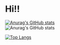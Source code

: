 # Hi!!
[![Anurag's GitHub stats](https://github-readme-stats.vercel.app/api?username=Yuchen-Zhou)](https://github.com/anuraghazra/github-readme-stats)  
![Anurag's GitHub stats](https://github-readme-stats.vercel.app/api?username=Yuchen-Zhou&show_icons=true&theme=radical)


[![Top Langs](https://github-readme-stats.vercel.app/api/top-langs/?username=Yuchen-Zhou&layout=compact)](https://github.com/anuraghazra/github-readme-stats)

